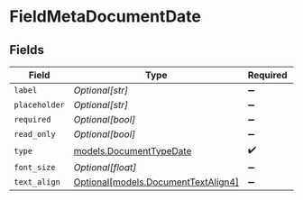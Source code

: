 # FieldMetaDocumentDate


## Fields

| Field                                                                  | Type                                                                   | Required                                                               | Description                                                            |
| ---------------------------------------------------------------------- | ---------------------------------------------------------------------- | ---------------------------------------------------------------------- | ---------------------------------------------------------------------- |
| `label`                                                                | *Optional[str]*                                                        | :heavy_minus_sign:                                                     | N/A                                                                    |
| `placeholder`                                                          | *Optional[str]*                                                        | :heavy_minus_sign:                                                     | N/A                                                                    |
| `required`                                                             | *Optional[bool]*                                                       | :heavy_minus_sign:                                                     | N/A                                                                    |
| `read_only`                                                            | *Optional[bool]*                                                       | :heavy_minus_sign:                                                     | N/A                                                                    |
| `type`                                                                 | [models.DocumentTypeDate](../models/documenttypedate.md)               | :heavy_check_mark:                                                     | N/A                                                                    |
| `font_size`                                                            | *Optional[float]*                                                      | :heavy_minus_sign:                                                     | N/A                                                                    |
| `text_align`                                                           | [Optional[models.DocumentTextAlign4]](../models/documenttextalign4.md) | :heavy_minus_sign:                                                     | N/A                                                                    |